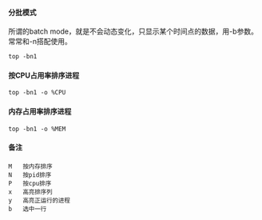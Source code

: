 
#### 分批模式
所谓的batch mode，就是不会动态变化，只显示某个时间点的数据，用-b参数。常常和-n搭配使用。
```
top -bn1
```

#### 按CPU占用率排序进程
```
top -bn1 -o %CPU
```   

#### 内存占用率排序进程

```
top -bn1 -o %MEM
```
   
#### 备注
```
M	按内存排序
N	按pid排序
P	按cpu排序
x	高亮排序列
y	高亮正运行的进程
b	选中一行
```
